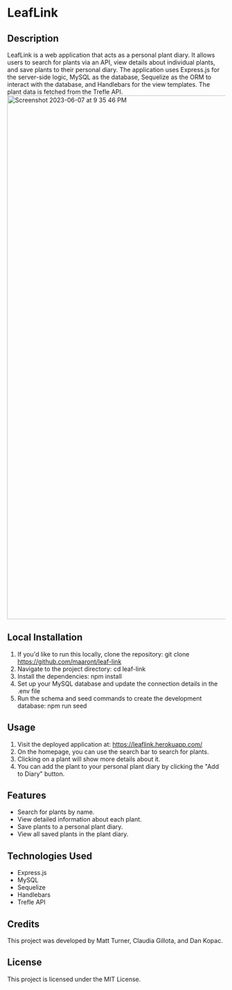 # LeafLink

## Description
LeafLink is a web application that acts as a personal plant diary. It allows users to search for plants via an API, view details about individual plants, and save plants to their personal diary. The application uses Express.js for the server-side logic, MySQL as the database, Sequelize as the ORM to interact with the database, and Handlebars for the view templates. The plant data is fetched from the Trefle API.
<img width="1209" alt="Screenshot 2023-06-07 at 9 35 46 PM" src="https://github.com/maaront/plant-diary/assets/35611834/1ff25fc5-176c-420c-a49d-15f5178437f1">


## Local Installation
1. If you'd like to run this locally, clone the repository: git clone https://github.com/maaront/leaf-link
2. Navigate to the project directory: cd leaf-link
3. Install the dependencies: npm install
4. Set up your MySQL database and update the connection details in the .env file
5. Run the schema and seed commands to create the development database: npm run seed

## Usage
1. Visit the deployed application at: https://leaflink.herokuapp.com/
2. On the homepage, you can use the search bar to search for plants.
3. Clicking on a plant will show more details about it.
4. You can add the plant to your personal plant diary by clicking the "Add to Diary" button.

## Features
- Search for plants by name.
- View detailed information about each plant.
- Save plants to a personal plant diary.
- View all saved plants in the plant diary.

## Technologies Used
- Express.js
- MySQL
- Sequelize
- Handlebars
- Trefle API

## Credits
This project was developed by Matt Turner, Claudia Gillota, and Dan Kopac.

## License
This project is licensed under the MIT License.
